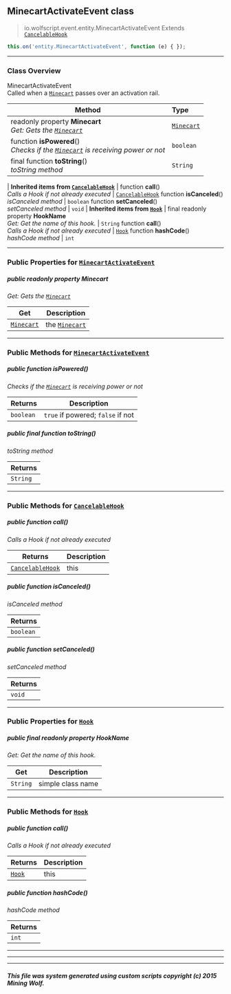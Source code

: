 ## MinecartActivateEvent __class__

>io.wolfscript.event.entity.MinecartActivateEvent
>Extends [`CancelableHook`](../../hook/CancelableHook.md)
``` javascript
this.on('entity.MinecartActivateEvent', function (e) { });
```


---

### Class Overview

MinecartActivateEvent<br> Called when a [`Minecart`](../../api/entity/vehicle/Minecart.md) passes over an activation rail.

Method | Type   
--- | :--- 
 readonly property __Minecart__ <br> _Get: Gets the [`Minecart`](../../api/entity/vehicle/Minecart.md)_ | [`Minecart`](../../api/entity/vehicle/Minecart.md)
 function __isPowered__() <br> _Checks if the [`Minecart`](../../api/entity/vehicle/Minecart.md) is receiving power or not_ | `boolean`
final function __toString__() <br> _toString method_ | `String`
 |
__Inherited items from [`CancelableHook`](../../hook/CancelableHook.md)__ |
 function __call__() <br> _Calls a Hook if not already executed_ | [`CancelableHook`](../../hook/CancelableHook.md)
 function __isCanceled__() <br> _isCanceled method_ | `boolean`
 function __setCanceled__() <br> _setCanceled method_ | `void`
 |
__Inherited items from [`Hook`](../../hook/Hook.md)__ |
final readonly property __HookName__ <br> _Get: Get the name of this hook._ | `String`
 function __call__() <br> _Calls a Hook if not already executed_ | [`Hook`](../../hook/Hook.md)
 function __hashCode__() <br> _hashCode method_ | `int`







---


### Public Properties for [`MinecartActivateEvent`](MinecartActivateEvent.md)

##### <a id='minecart'></a>public  readonly property __Minecart__

_Get: Gets the [`Minecart`](../../api/entity/vehicle/Minecart.md)_

Get | Description
--- | --- 
[`Minecart`](../../api/entity/vehicle/Minecart.md) | the [`Minecart`](../../api/entity/vehicle/Minecart.md)



---

### Public Methods for [`MinecartActivateEvent`](MinecartActivateEvent.md)

##### <a id='ispowered'></a>public  function __isPowered__()

_Checks if the [`Minecart`](../../api/entity/vehicle/Minecart.md) is receiving power or not_

Returns | Description
--- | --- 
`boolean` | `true` if powered; `false` if not


##### <a id='tostring'></a>public final function __toString__()

_toString method_

Returns | 
--- | 
`String` |


---

### Public Methods for [`CancelableHook`](../../hook/CancelableHook.md)

##### <a id='call'></a>public  function __call__()

_Calls a Hook if not already executed_

Returns | Description
--- | --- 
[`CancelableHook`](../../hook/CancelableHook.md) | this


##### <a id='iscanceled'></a>public  function __isCanceled__()

_isCanceled method_

Returns | 
--- | 
`boolean` |


##### <a id='setcanceled'></a>public  function __setCanceled__()

_setCanceled method_

Returns | 
--- | 
`void` |


---

### Public Properties for [`Hook`](../../hook/Hook.md)

##### <a id='hookname'></a>public final readonly property __HookName__

_Get: Get the name of this hook._

Get | Description
--- | --- 
`String` | simple class name



---

### Public Methods for [`Hook`](../../hook/Hook.md)

##### <a id='call'></a>public  function __call__()

_Calls a Hook if not already executed_

Returns | Description
--- | --- 
[`Hook`](../../hook/Hook.md) | this


##### <a id='hashcode'></a>public  function __hashCode__()

_hashCode method_

Returns | 
--- | 
`int` |


---


---


---


##### This file was system generated using custom scripts copyright (c) 2015 Mining Wolf.
	

